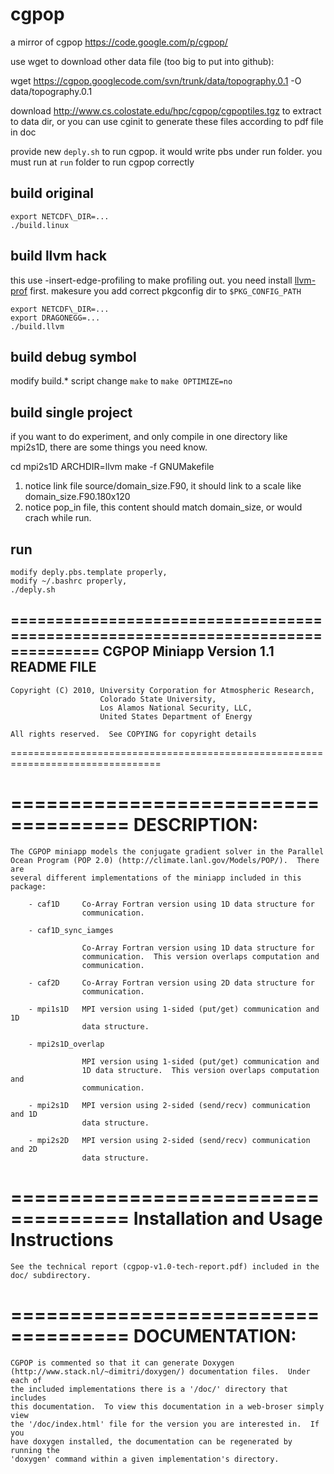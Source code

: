 cgpop
=====

a mirror of cgpop https://code.google.com/p/cgpop/

use wget to download other data file (too big to put into github):

   wget https://cgpop.googlecode.com/svn/trunk/data/topography.0.1 -O data/topography.0.1

download http://www.cs.colostate.edu/hpc/cgpop/cgpoptiles.tgz to extract to
data dir, or you can use cginit to generate these files according to pdf file
in doc

provide new `deply.sh` to run cgpop. it would write pbs under run folder. you
must run at `run` folder to run cgpop correctly

build original
-----------------

    export NETCDF\_DIR=...
    ./build.linux

build llvm hack
------------------

this use -insert-edge-profiling to make profiling out. you need install
[llvm-prof](https://github.com/xiehuc/llvm-prof) first. makesure you add
correct pkgconfig dir to `$PKG_CONFIG_PATH`

    export NETCDF\_DIR=...
    export DRAGONEGG=...
    ./build.llvm

build debug symbol
-------------------

modify build.\* script change `make` to `make OPTIMIZE=no`

build single project
----------------------

if you want to do experiment, and only compile in one directory like mpi2s1D,
there are some things you need know.

   cd mpi2s1D
   ARCHDIR=llvm make -f GNUMakefile

1.  notice link file source/domain\_size.F90, it should link to a scale like domain\_size.F90.180x120
2.  notice pop\_in file, this content should match domain\_size, or would crach while run.

run 
----

    modify deply.pbs.template properly,
    modify ~/.bashrc properly,
    ./deply.sh

================================================================================
CGPOP Miniapp Version 1.1
README FILE
-------------------------------

    Copyright (C) 2010, University Corporation for Atmospheric Research,
                        Colorado State University,
                        Los Alamos National Security, LLC,
                        United States Department of Energy
 
    All rights reserved.  See COPYING for copyright details
================================================================================

====================================
DESCRIPTION:
====================================

    The CGPOP miniapp models the conjugate gradient solver in the Parallel
    Ocean Program (POP 2.0) (http://climate.lanl.gov/Models/POP/).  There are
    several different implementations of the miniapp included in this package:
    
        - caf1D     Co-Array Fortran version using 1D data structure for
                    communication.

        - caf1D_sync_iamges

                    Co-Array Fortran version using 1D data structure for
                    communication.  This version overlaps computation and 
                    communication.

        - caf2D     Co-Array Fortran version using 2D data structure for
                    communication.

        - mpi1s1D   MPI version using 1-sided (put/get) communication and 1D
                    data structure.

        - mpi2s1D_overlap
                    
                    MPI version using 1-sided (put/get) communication and
                    1D data structure.  This version overlaps computation and
                    communication.

        - mpi2s1D   MPI version using 2-sided (send/recv) communication and 1D
                    data structure.

        - mpi2s2D   MPI version using 2-sided (send/recv) communication and 2D
                    data structure.

====================================
Installation and Usage Instructions
====================================

    See the technical report (cgpop-v1.0-tech-report.pdf) included in the 
    doc/ subdirectory.


====================================
DOCUMENTATION:
====================================

    CGPOP is commented so that it can generate Doxygen
    (http://www.stack.nl/~dimitri/doxygen/) documentation files.  Under each of
    the included implementations there is a '/doc/' directory that includes
    this documentation.  To view this documentation in a web-broser simply view
    the '/doc/index.html' file for the version you are interested in.  If you
    have doxygen installed, the documentation can be regenerated by running the
    'doxygen' command within a given implementation's directory.
